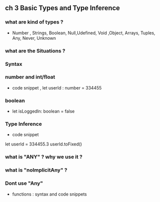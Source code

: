 ## ch 3 Basic Types and Type Inference

### what are kind of types ? 
- Number , Strings, Boolean, Null,Udefined, Void ,Object, Arrays, Tuples, Any, Never, Unknown

### what are the Situations ?

### Syntax 

### number and int/float
- code snippet , let userId : number = 334455

### boolean 
- let isLoggedIn: boolean = false

### Type Inference 
- code snippet 

let userId = 334455.3 
userId.toFixed()

### what is "ANY" ? why we use it ? 

### what is "noImplicitAny" ? 

### Dont use "Any"
- functions : syntax and code snippets 


